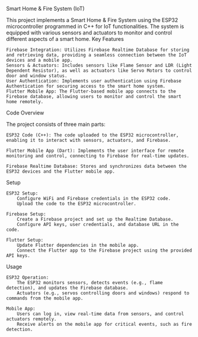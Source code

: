 Smart Home & Fire System (IoT)

This project implements a Smart Home & Fire System using the ESP32 microcontroller programmed in C++ for IoT functionalities. The system is equipped with various sensors and actuators to monitor and control different aspects of a smart home.
Key Features

    Firebase Integration: Utilizes Firebase Realtime Database for storing and retrieving data, providing a seamless connection between the IoT devices and a mobile app.
    Sensors & Actuators: Includes sensors like Flame Sensor and LDR (Light Dependent Resistor), as well as actuators like Servo Motors to control door and window status.
    User Authentication: Implements user authentication using Firebase Authentication for securing access to the smart home system.
    Flutter Mobile App: The Flutter-based mobile app connects to the Firebase database, allowing users to monitor and control the smart home remotely.

Code Overview

The project consists of three main parts:

    ESP32 Code (C++): The code uploaded to the ESP32 microcontroller, enabling it to interact with sensors, actuators, and Firebase.

    Flutter Mobile App (Dart): Implements the user interface for remote monitoring and control, connecting to Firebase for real-time updates.

    Firebase Realtime Database: Stores and synchronizes data between the ESP32 devices and the Flutter mobile app.

Setup

    ESP32 Setup:
        Configure WiFi and Firebase credentials in the ESP32 code.
        Upload the code to the ESP32 microcontroller.

    Firebase Setup:
        Create a Firebase project and set up the Realtime Database.
        Configure API keys, user credentials, and database URL in the code.

    Flutter Setup:
        Update Flutter dependencies in the mobile app.
        Connect the Flutter app to the Firebase project using the provided API keys.

Usage

    ESP32 Operation:
        The ESP32 monitors sensors, detects events (e.g., flame detection), and updates the Firebase database.
        Actuators (e.g., servos controlling doors and windows) respond to commands from the mobile app.

    Mobile App:
        Users can log in, view real-time data from sensors, and control actuators remotely.
        Receive alerts on the mobile app for critical events, such as fire detection.
